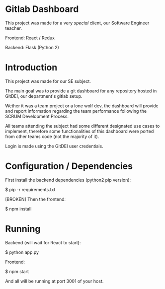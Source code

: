 # Gitlab Dashboard

This project was made for a very *special* client, our Software Engineer teacher.

Frontend: React / Redux

Backend: Flask (Python 2)

# Introduction

This project was made for our SE subject.

The main goal was to provide a git dashboard for any repository hosted in GitDEI, our department's gitlab setup.

Wether it was a team project or a lone wolf dev, the dashboard will provide and report information regarding the team performance following the SCRUM Development Process.

All teams attending the subject had some different designated use cases to implement, therefore some functionalities of this dashboard were ported from other teams code (not the majority of it).

Login is made using the GitDEI user credentials.

# Configuration / Dependencies

First install the backend dependencies (python2 pip version):

$ pip -r requirements.txt

[BROKEN] Then the frontend:

$ npm install

# Running

Backend (will wait for React to start):

$ python app.py

Frontend:

$ npm start

And all will be running at port 3001 of your host.
